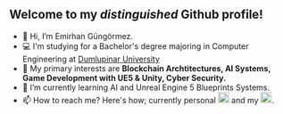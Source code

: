 ## Welcome to my *distinguished* Github profile!
 - 👋 Hi, I’m Emirhan Güngörmez.
 - 💻 I'm studying for a Bachelor's degree majoring in Computer Engineering at [Dumlupinar University][uni]
 - 👀 My primary interests are **Blockchain Archtitectures, AI Systems, Game Development with UE5 & Unity, Cyber Security.**
 - 🌱 I’m currently learning AI and Unreal Engine 5 Blueprints Systems.
 - 📫 How to reach me? Here's how; currently personal [<img src="https://cdn.svgporn.com/logos/google-gmail.svg" width="20px">][mail] and my [<img src="https://cdn.svgporn.com/logos/linkedin-icon.svg" width="20px">][linkedin].

 [linkedin]: https://linkedin.com/in/emirhangungormez "My LinkedIn profile"
 [mail]: mailto:f@fybx.dev "Send me an email!"
 [uni]: http://dpu.edu.tr "Website of my university"
